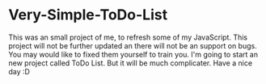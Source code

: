 # Very-Simple-ToDo-List
This was an small project of me, to refresh some of my JavaScript.
This project will not be further updated an there will not be an support on bugs. You may would like to fixed them yourself to train you.
I'm going to start an new project called ToDo List. But it will be much complicater.
Have a nice day :D
